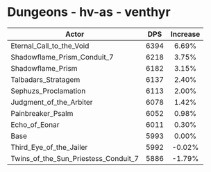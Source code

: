 # Dungeons - hv-as - venthyr
| Actor | DPS | Increase |
|---|:---:|:---:|
|Eternal_Call_to_the_Void|6394|6.69%|
|Shadowflame_Prism_Conduit_7|6218|3.75%|
|Shadowflame_Prism|6182|3.15%|
|Talbadars_Stratagem|6137|2.40%|
|Sephuzs_Proclamation|6113|2.00%|
|Judgment_of_the_Arbiter|6078|1.42%|
|Painbreaker_Psalm|6052|0.98%|
|Echo_of_Eonar|6011|0.30%|
|Base|5993|0.00%|
|Third_Eye_of_the_Jailer|5992|-0.02%|
|Twins_of_the_Sun_Priestess_Conduit_7|5886|-1.79%|
